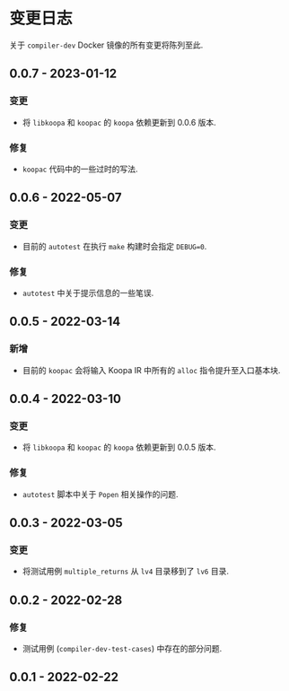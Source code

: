 # 变更日志

关于 `compiler-dev` Docker 镜像的所有变更将陈列至此.

## 0.0.7 - 2023-01-12

### 变更

* 将 `libkoopa` 和 `koopac` 的 `koopa` 依赖更新到 0.0.6 版本.

### 修复

* `koopac` 代码中的一些过时的写法.

## 0.0.6 - 2022-05-07

### 变更

* 目前的 `autotest` 在执行 `make` 构建时会指定 `DEBUG=0`.

### 修复

* `autotest` 中关于提示信息的一些笔误.

## 0.0.5 - 2022-03-14

### 新增

* 目前的 `koopac` 会将输入 Koopa IR 中所有的 `alloc` 指令提升至入口基本块.

## 0.0.4 - 2022-03-10

### 变更

* 将 `libkoopa` 和 `koopac` 的 `koopa` 依赖更新到 0.0.5 版本.

### 修复

* `autotest` 脚本中关于 `Popen` 相关操作的问题.

## 0.0.3 - 2022-03-05

### 变更

* 将测试用例 `multiple_returns` 从 `lv4` 目录移到了 `lv6` 目录.

## 0.0.2 - 2022-02-28

### 修复

* 测试用例 (`compiler-dev-test-cases`) 中存在的部分问题.

## 0.0.1 - 2022-02-22
